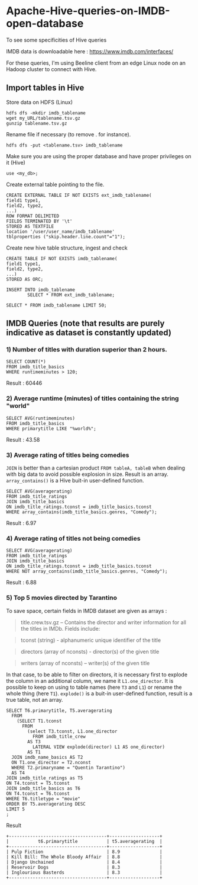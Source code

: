 # Apache-Hive-queries-on-IMDB-open-database
To see some specificities of Hive queries 

IMDB data is downloadable here : https://www.imdb.com/interfaces/

For these queries, I'm using Beeline client from an edge Linux node on an Hadoop cluster to connect with Hive.

## Import tables in Hive

Store data on HDFS (Linux)

```
hdfs dfs -mkdir imdb_tablename
wget my_URL/tablename.tsv.gz
gunzip tablename.tsv.gz
```
Rename file if necessary (to remove . for instance).
```
hdfs dfs -put <tablename.tsv> imdb_tablename
```

Make sure you are using the proper database and have proper privileges on it (Hive)
```
use <my_db>;
```
Create external table pointing to the file.
```
CREATE EXTERNAL TABLE IF NOT EXISTS ext_imdb_tablename(
field1 type1,
field2, type2,
...)
ROW FORMAT DELIMITED
FIELDS TERMINATED BY '\t'
STORED AS TEXTFILE
location '/user/user_name/imdb_tablename'
tblproperties ("skip.header.line.count"="1");
```
Create new hive table structure, ingest and check
```
CREATE TABLE IF NOT EXISTS imdb_tablename(
field1 type1,
field2, type2,
...)
STORED AS ORC;

INSERT INTO imdb_tablename
        SELECT * FROM ext_imdb_tablename;

SELECT * FROM imdb_tablename LIMIT 50;
```

## IMDB Queries (note that results are purely indicative as dataset is constantly updated)

### 1) Number of titles with duration superior than 2 hours.
```
SELECT COUNT(*) 
FROM imdb_title_basics 
WHERE runtimeminutes > 120;
```
Result : 60446

### 2) Average runtime (minutes) of titles containing the string "world"
```
SELECT AVG(runtimeminutes) 
FROM imdb_title_basics
WHERE primarytitle LIKE "%world%";
```
Result : 43.58

### 3) Average rating of titles being comedies
`JOIN` is better than a cartesian product `FROM tableA, tableB` when dealing with big data to avoid possible explosion in size. Result is an array. `array_contains()` is a Hive buit-in user-defined function.
```
SELECT AVG(averagerating) 
FROM imdb_title_ratings
JOIN imdb_title_basics
ON imdb_title_ratings.tconst = imdb_title_basics.tconst
WHERE array_contains(imdb_title_basics.genres, "Comedy");
```
Result : 6.97

### 4) Average rating of titles not being comedies
```
SELECT AVG(averagerating) 
FROM imdb_title_ratings
JOIN imdb_title_basics 
ON imdb_title_ratings.tconst = imdb_title_basics.tconst
WHERE NOT array_contains(imdb_title_basics.genres, "Comedy");
```
Result : 6.88

### 5) Top 5 movies directed by Tarantino
To save space, certain fields in IMDB dataset are given as arrays :

> title.crew.tsv.gz – Contains the director and writer information for all the titles in IMDb. Fields include:

> tconst (string) - alphanumeric unique identifier of the title

> directors (array of nconsts) - director(s) of the given title

> writers (array of nconsts) – writer(s) of the given title

In that case, to be able to filter on directors, it is necessary first to explode the column in an additional column, we name it `L1.one_director`. It is possible to keep on using to table names (here `T3` and `L1`) or rename the whole thing (here `T1`). `explode()` is a buit-in user-defined function, result is a true table, not an array. 

```
SELECT T6.primarytitle, T5.averagerating
  FROM
    (SELECT T1.tconst
      FROM
        (select T3.tconst, L1.one_director
          FROM imdb_title_crew
        AS T3
          LATERAL VIEW explode(director) L1 AS one_director)
        AS T1
  JOIN imdb_name_basics AS T2
  ON T1.one_director = T2.nconst
  WHERE T2.primaryname = "Quentin Tarantino")
  AS T4
JOIN imdb_title_ratings as T5
ON T4.tconst = T5.tconst
JOIN imdb_title_basics as T6
ON T4.tconst = T6.tconst
WHERE T6.titletype = "movie"
ORDER BY T5.averagerating DESC
LIMIT 5
;
```
Result
```
+-------------------------------------+-------------------+
|           t6.primarytitle           | t5.averagerating  |
+-------------------------------------+-------------------+
| Pulp Fiction                        | 8.9               |
| Kill Bill: The Whole Bloody Affair  | 8.8               |
| Django Unchained                    | 8.4               |
| Reservoir Dogs                      | 8.3               |
| Inglourious Basterds                | 8.3               |
+-------------------------------------+-------------------+
```
